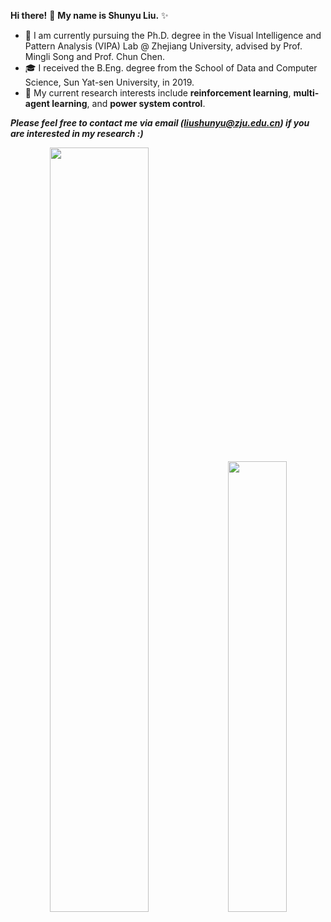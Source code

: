 **Hi there!** 👋 **My name is Shunyu Liu.** ✨

- 🌱 I am currently pursuing the Ph.D. degree in the <a href="https://www.vipazoo.cn/" target="_blank" style="text-decoration: none">Visual Intelligence and Pattern Analysis (VIPA) Lab</a> @ <a href="https://www.zju.edu.cn/english/" target="_blank" style="text-decoration: none">Zhejiang University</a>, advised by Prof. <a href="https://person.zju.edu.cn/en/msong" target="_blank" style="text-decoration: none">Mingli Song</a> and Prof. <a href="https://person.zju.edu.cn/en/0082004" target="_blank" style="text-decoration: none">Chun Chen</a>.
- 🎓 I received the B.Eng. degree from the School of Data and Computer Science, <a href="https://www.sysu.edu.cn/sysuen/" target="_blank" style="text-decoration: none">Sun Yat-sen University</a>, in 2019.
- 🥳 My current research interests include **reinforcement learning**, **multi-agent learning**, and **power system control**. 


***Please feel free to contact me via email (liushunyu@zju.edu.cn) if you are interested in my research :)***

<div align="center">
  <img src="https://github-readme-stats.vercel.app/api?username=liushunyu&show_icons=true&theme=prussian&rank_icon=github" width="56%">
  <img src="https://github-readme-stats.vercel.app/api/top-langs/?username=liushunyu&theme=prussian&layout=compact&hide=jupyter%20notebook" width="43%">
</div>

